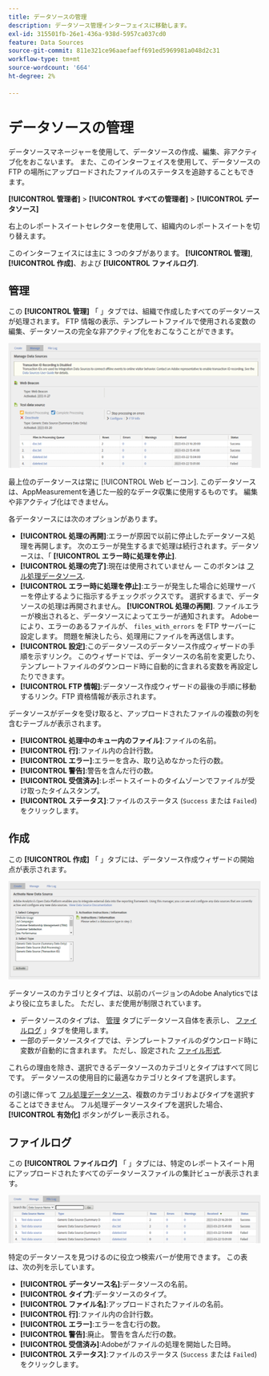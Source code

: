 ```yaml
---
title: データソースの管理
description: データソース管理インターフェイスに移動します。
exl-id: 315501fb-26e1-436a-938d-5957ca037cd0
feature: Data Sources
source-git-commit: 811e321ce96aaefaeff691ed5969981a048d2c31
workflow-type: tm+mt
source-wordcount: '664'
ht-degree: 2%

---
```


# データソースの管理

データソースマネージャーを使用して、データソースの作成、編集、非アクティブ化をおこないます。 また、このインターフェイスを使用して、データソースの FTP の場所にアップロードされたファイルのステータスを追跡することもできます。

**[!UICONTROL 管理者]** > **[!UICONTROL すべての管理者]** > **[!UICONTROL データソース]**

右上のレポートスイートセレクターを使用して、組織内のレポートスイートを切り替えます。

このインターフェイスには主に 3 つのタブがあります。 **[!UICONTROL 管理]**, **[!UICONTROL 作成]**、および **[!UICONTROL ファイルログ]**.

## 管理

この **[!UICONTROL 管理]** 「 」タブでは、組織で作成したすべてのデータソースが処理されます。 FTP 情報の表示、テンプレートファイルで使用される変数の編集、データソースの完全な非アクティブ化をおこなうことができます。

![管理](assets/manage.png)

最上位のデータソースは常に [!UICONTROL Web ビーコン]. このデータソースは、AppMeasurementを通じた一般的なデータ収集に使用するものです。 編集や非アクティブ化はできません。

各データソースには次のオプションがあります。

* **[!UICONTROL 処理の再開]**:エラーが原因で以前に停止したデータソース処理を再開します。 次のエラーが発生するまで処理は続行されます。データソースは、「 **[!UICONTROL エラー時に処理を停止]**.
* **[!UICONTROL 処理の完了]**:現在は使用されていません — このボタンは [フル処理データソース](full-processing-eol.md).
* **[!UICONTROL エラー時に処理を停止]**:エラーが発生した場合に処理サーバーを停止するように指示するチェックボックスです。 選択するまで、データソースの処理は再開されません。 **[!UICONTROL 処理の再開]**. ファイルエラーが検出されると、データソースによってエラーが通知されます。 Adobeーにより、エラーのあるファイルが、 `files_with_errors` を FTP サーバーに設定します。 問題を解決したら、処理用にファイルを再送信します。
* **[!UICONTROL 設定]**:このデータソースのデータソース作成ウィザードの手順を示すリンク。 このウィザードでは、データソースの名前を変更したり、テンプレートファイルのダウンロード時に自動的に含まれる変数を再設定したりできます。
* **[!UICONTROL FTP 情報]**:データソース作成ウィザードの最後の手順に移動するリンク。FTP 資格情報が表示されます。

データソースがデータを受け取ると、アップロードされたファイルの複数の列を含むテーブルが表示されます。

* **[!UICONTROL 処理中のキュー内のファイル]**:ファイルの名前。
* **[!UICONTROL 行]**:ファイル内の合計行数。
* **[!UICONTROL エラー]**:エラーを含み、取り込めなかった行の数。
* **[!UICONTROL 警告]**:警告を含んだ行の数。
* **[!UICONTROL 受信済み]**:レポートスイートのタイムゾーンでファイルが受け取ったタイムスタンプ。
* **[!UICONTROL ステータス]**:ファイルのステータス (`Success` または `Failed`) をクリックします。

## 作成

この **[!UICONTROL 作成]** 「 」タブには、データソース作成ウィザードの開始点が表示されます。

![作成](assets/create.png)

データソースのカテゴリとタイプは、以前のバージョンのAdobe Analyticsではより役に立ちました。 ただし、まだ使用が制限されています。

* データソースのタイプは、 [管理](#manage) タブにデータソース自体を表示し、 [ファイルログ](#file-log) 」タブを使用します。
* 一部のデータソースタイプでは、テンプレートファイルのダウンロード時に変数が自動的に含まれます。 ただし、設定された [ファイル形式](file-format.md).

これらの理由を除き、選択できるデータソースのカテゴリとタイプはすべて同じです。 データソースの使用目的に最適なカテゴリとタイプを選択します。

の引退に伴って [フル処理データソース](full-processing-eol.md)、複数のカテゴリおよびタイプを選択することはできません。 フル処理データソースタイプを選択した場合、 **[!UICONTROL 有効化]** ボタンがグレー表示される。

## ファイルログ

この **[!UICONTROL ファイルログ]** 「 」タブには、特定のレポートスイート用にアップロードされたすべてのデータソースファイルの集計ビューが表示されます。

![ファイルログ](assets/file-log.png)

特定のデータソースを見つけるのに役立つ検索バーが使用できます。 この表は、次の列を示しています。

* **[!UICONTROL データソース名]**:データソースの名前。
* **[!UICONTROL タイプ]**:データソースのタイプ。
* **[!UICONTROL ファイル名]**:アップロードされたファイルの名前。
* **[!UICONTROL 行]**:ファイル内の合計行数。
* **[!UICONTROL エラー]**:エラーを含む行の数。
* **[!UICONTROL 警告]**:廃止。 警告を含んだ行の数。
* **[!UICONTROL 受信済み]**:Adobeがファイルの処理を開始した日時。
* **[!UICONTROL ステータス]**:ファイルのステータス (`Success` または `Failed`) をクリックします。
